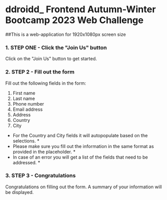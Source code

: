 # ddroidd_ Frontend Autumn-Winter Bootcamp 2023 Web Challenge
##This is a web-application for 1920x1080px screen size

### 1. STEP ONE - Click the "Join Us" button
Click on the "Join Us" button to get started.

### 2. STEP 2 - Fill out the form
Fill out the following fields in the form:
1. First name
2. Last name
3. Phone number
4. Email address
5. Address
6. Country
7. City
   
* For the Country and City fields it will autopopulate based on the selections. *
* Please make sure you fill out the information in the same format as provided in the placeholder. *
* In case of an error you will get a list of the fields that need to be addressed. *

### 3. STEP 3 - Congratulations

Congratulations on filling out the form. A summary of your information will be displayed.
